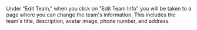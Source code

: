 Under "Edit Team," when you click on "Edit Team Info" you will be taken to a page where you can change the team's information. This includes the team's title, description, avatar image, phone number, and address.
